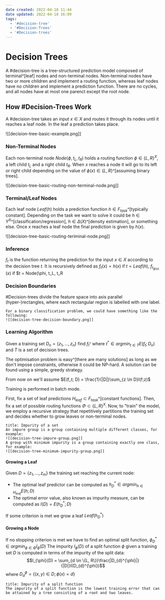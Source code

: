```yaml
---
date created: 2022-04-18 11:44
date updated: 2022-04-18 16:09
tags:
  - '#decision-tree'
  - '#Decision-Trees'
  - '#Decision-trees'
---
```


# Decision Trees

A #decision-tree is a tree-structured prediction model composed of terminal^[leaf] nodes and non-terminal nodes. Non-terminal nodes have two or more children and implement a routing function, whereas leaf nodes have no children and implement a prediction function. There are no cycles, and all nodes have at most one parenct except the root node.

## How #Decision-Trees Work

A #decision-tree takes an input $x \in X$ and routes it through its nodes until it reaches a leaf node. In the leaf a prediction takes place.

![[decision-tree-basic-example.png]]

### Non-Terminal Nodes

Each non-terminal node $Node(\phi, t_L, t_R)$ holds a routing function $\phi \in \{L, R\}^X$, a left child $t_L$ and a right child $t_R$. When $x$ reaches a node it will go to its left or right child depending on the value of $\phi(x) \in \{L, R\}$^[assuming binary trees].

![[decision-tree-basic-routing-non-terminal-node.png]]

### Terminal/Leaf Nodes

Each leaf node $Leaf(h)$ holds a prediction function $h \in F_{task}$^[typically constant]. Depending on the task we want to solve it could be $h \in Y^X$^[classification/regression], $h \in \Delta(X)$^[density estimation], or something else. Once $x$ reaches a leaf node the final prediction is given by $h(x)$.

![[decision-tree-basic-routing-teriminal-node.png]]

### Inference

$f_t$ is the function returning the prediction for the input $x \in X$ according to the decision tree $t$. It is recursively defined as $f_t(x) = h(x)$ if $t = Leaf(h)$, $f_{t_{\phi(x)}}(x)$ if $t = Node(\phi, t_L, t_R

### Decision Boundaries

#Decision-trees divide the feature space into axis parallel (hyper-)rectangles, where each rectangular region is labelled with one label.

```ad-example
For a binary classification problem, we could have something like the following:
![[decision-tree-decision-boundary.png]]
```

### Learning Algorithm

Given a training set $D_n = \{z_1, ..., z_n\}$ find $f_{t^*}$ where $t^* \in argmin_{t \in T}E(f_t; D_n)$ and $T$ is a set of decision trees.

The optimisation problem is easy^[there are many solutions] as long as we don't impose constraints, otherwise it could be NP-hard. A solution can be found using a simple, greedy strategy.

From now on we'll assume $E(f_t; D) = \frac{1}{|D|}\sum_{z \in D}l(f;z)$

Training is performed in batch mode.

First, fix a set of leaf predictions $H_{leaf} \subset F_{task}$^[constant functions]. Then, fix a set of possible routing functions $\Phi \subset \{L, R\}^X$. Now, to "train" the model, we employ a recursive strategy that repetitively partitions the training set and decides whether to grow leaves or non-terminal nodes.

```ad-definition
title: Impurity of a set
An impure group is a group containing multiple different classes, for example:
![[decision-tree-impure-group.png]]
A group with minimum impurity is a group containing exactly one class, for example:
![[decision-tree-minimum-impurity-group.png]]
```

#### Growing a Leaf

Given $D = \{z_1, ..., z_m\}$ the training set reaching the current node:

- The optimal leaf predictor can be computed as $h_{D}^{*} \in argmin_{h \in H_{leaf}}E(h;D)$
- The optimal error value, also known as impurity measure, can be computed as $I(D) = E(h_{D}^{*}; D)$

If some criterion is met we grow a leaf $Leaf(h_{D}^{*})$

#### Growing a Node
If no stopping criterion is met we have to find an optimal split function, $\phi_{D}^{*} \in argmin_{\phi \in \Phi}I_{\phi}(D)$
The impurity $I_{\phi}(D)$ of a split function $\phi$ given a training set  $D$ is computed in terms of the impurity of the split data: $$I_{\phi}(D) = \sum_{d \in \{L, R\}}\frac{|D_{d}^{\phi}|}{|D|}I(D_{d}^{\phi})$$ where $D_{d}^{\phi} = \{(x, y) \in D; \phi(x) = d\}$

```ad-definition
title: Impurity of a split function
The impurity of a split function is the lowest training error that can be attained by a tree consisting of a root and two leaves.
```